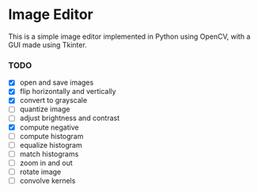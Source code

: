 # Image Editor

This is a simple image editor implemented in Python using OpenCV, with a GUI made using Tkinter.

### TODO
- [x] open and save images
- [x] flip horizontally and vertically
- [x] convert to grayscale
- [ ] quantize image
- [ ] adjust brightness and contrast
- [x] compute negative
- [ ] compute histogram
- [ ] equalize histogram
- [ ] match histograms
- [ ] zoom in and out
- [ ] rotate image
- [ ] convolve kernels 
